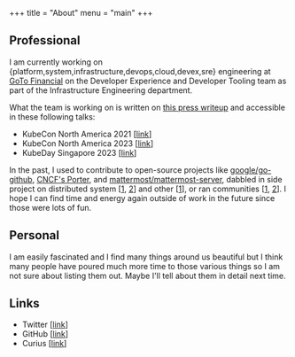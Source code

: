 +++
title = "About"
menu = "main"
+++

## Professional

I am currently working on {platform,system,infrastructure,devops,cloud,devex,sre} engineering at [GoTo Financial](https://www.gotocompany.com/en/products/goto-financial) on the Developer Experience and Developer Tooling team as part of the Infrastructure Engineering department. 

What the team is working on is written on [this press writeup](https://www.thejakartapost.com/adv-longform/2022/06/16/gopay-sh-a-glimpse-into-indonesias-leading-e-wallet-gopays-developer-experience.html) and accessible in these following talks:
- KubeCon North America 2021 [[link](https://www.youtube.com/watch?v=OE1Qujq51nM&pp=ygUUa3ViZWNvbiBnaXJpIGt1bmNvcm8%3D)]
- KubeCon North America 2023 [[link](https://www.youtube.com/watch?v=19vx14_Z4sw&pp=ygUfa3ViZWNvbiBuYSAyMyBidWlsZGluZywgc2NhbGluZw%3D%3D
)]
- KubeDay Singapore 2023 [[link](https://www.youtube.com/watch?v=ghQJNIvBsYk)]

In the past, I used to contribute to open-source projects like [google/go-github](https://github.com/google/go-github/pulls?q=is%3Apr+is%3Aclosed+author%3Ajoshuabezaleel), [CNCF's Porter](https://twitter.com/birthmarkbart/status/1765747636764627247), and [mattermost/mattermost-server](https://github.com/mattermost/mattermost/pulls?q=is%3Apr+is%3Aclosed+author%3Ajoshuabezaleel), dabbled in side project on distributed system [[1](https://materializedview.io/p/viewstamped-replication-deterministic-simulation), [2](https://github.com/joshuabezaleel/vrr-go)] and other [[1](https://github.com/joshuabezaleel/go-support)], or ran communities [[1](https://github.com/cloudnative-id/kubernetes-cloud-native-bandung), [2](https://github.com/GoBandung)]. I hope I can find time and energy again outside of work in the future since those were lots of fun.

## Personal

I am easily fascinated and I find many things around us beautiful but I think many people have poured much more time to those various things so I am not sure about listing them out. Maybe I'll tell about them in detail next time.

## Links

- Twitter [[link](https://twitter.com/joshuabezaleel)]
- GitHub [[link](https://github.com/joshuabezaleel)]
- Curius [[link](https://curius.app/joshua-abednego)]